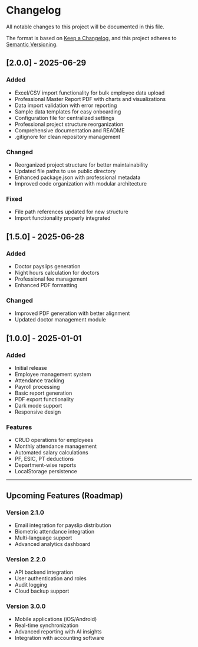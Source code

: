 # Changelog

All notable changes to this project will be documented in this file.

The format is based on [Keep a Changelog](https://keepachangelog.com/en/1.0.0/),
and this project adheres to [Semantic Versioning](https://semver.org/spec/v2.0.0.html).

## [2.0.0] - 2025-06-29

### Added
- Excel/CSV import functionality for bulk employee data upload
- Professional Master Report PDF with charts and visualizations
- Data import validation with error reporting
- Sample data templates for easy onboarding
- Configuration file for centralized settings
- Professional project structure reorganization
- Comprehensive documentation and README
- .gitignore for clean repository management

### Changed
- Reorganized project structure for better maintainability
- Updated file paths to use public directory
- Enhanced package.json with professional metadata
- Improved code organization with modular architecture

### Fixed
- File path references updated for new structure
- Import functionality properly integrated

## [1.5.0] - 2025-06-28

### Added
- Doctor payslips generation
- Night hours calculation for doctors
- Professional fee management
- Enhanced PDF formatting

### Changed
- Improved PDF generation with better alignment
- Updated doctor management module

## [1.0.0] - 2025-01-01

### Added
- Initial release
- Employee management system
- Attendance tracking
- Payroll processing
- Basic report generation
- PDF export functionality
- Dark mode support
- Responsive design

### Features
- CRUD operations for employees
- Monthly attendance management
- Automated salary calculations
- PF, ESIC, PT deductions
- Department-wise reports
- LocalStorage persistence

---

## Upcoming Features (Roadmap)

### Version 2.1.0
- Email integration for payslip distribution
- Biometric attendance integration
- Multi-language support
- Advanced analytics dashboard

### Version 2.2.0
- API backend integration
- User authentication and roles
- Audit logging
- Cloud backup support

### Version 3.0.0
- Mobile applications (iOS/Android)
- Real-time synchronization
- Advanced reporting with AI insights
- Integration with accounting software